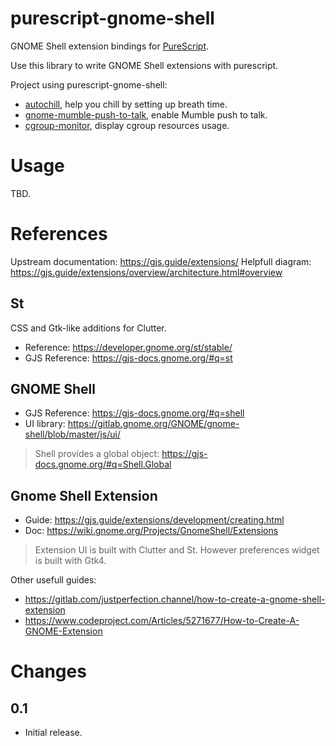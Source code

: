 purescript-gnome-shell
======================

GNOME Shell extension bindings for [PureScript][purescript].

Use this library to write GNOME Shell extensions with purescript.

Project using purescript-gnome-shell:

- [autochill][autochill], help you chill by setting up breath time.
- [gnome-mumble-push-to-talk][gnome-mumble-push-to-talk], enable Mumble push to talk.
- [cgroup-monitor][cgroup-monitor], display cgroup resources usage.

# Usage

TBD.

# References

Upstream documentation: https://gjs.guide/extensions/
Helpfull diagram: https://gjs.guide/extensions/overview/architecture.html#overview

## St

CSS and Gtk-like additions for Clutter.

- Reference: https://developer.gnome.org/st/stable/
- GJS Reference: https://gjs-docs.gnome.org/#q=st

## GNOME Shell

- GJS Reference: https://gjs-docs.gnome.org/#q=shell
- UI library: https://gitlab.gnome.org/GNOME/gnome-shell/blob/master/js/ui/

> Shell provides a global object: https://gjs-docs.gnome.org/#q=Shell.Global

## Gnome Shell Extension

- Guide: https://gjs.guide/extensions/development/creating.html
- Doc: https://wiki.gnome.org/Projects/GnomeShell/Extensions

> Extension UI is built with Clutter and St. However preferences widget is built with Gtk4.

Other usefull guides:

- https://gitlab.com/justperfection.channel/how-to-create-a-gnome-shell-extension
- https://www.codeproject.com/Articles/5271677/How-to-Create-A-GNOME-Extension

# Changes

## 0.1

- Initial release.

[purescript]: https://www.purescript.org/
[autochill]: https://github.com/TristanCacqueray/autochill
[gnome-mumble-push-to-talk]: https://github.com/TristanCacqueray/gnome-mumble-push-to-talk
[cgroup-monitor]: https://github.com/TristanCacqueray/cgroup-monitor
